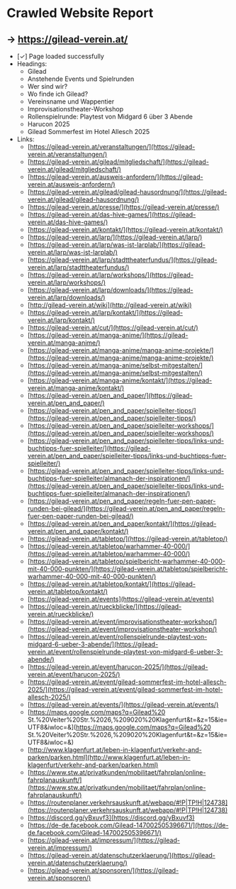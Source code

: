 # Crawled Website Report

## → https://gilead-verein.at/
- [✓] Page loaded successfully
- Headings:
  - Gilead
  - Anstehende Events und Spielrunden
  - Wer sind wir?
  - Wo finde ich Gilead?
  - Vereinsname und Wappentier
  - Improvisationstheater-Workshop
  - Rollenspielrunde: Playtest von Midgard 6 über 3 Abende
  - Harucon 2025
  - Gilead Sommerfest im Hotel Allesch 2025
- Links:
  - [https://gilead-verein.at/veranstaltungen/](https://gilead-verein.at/veranstaltungen/)
  - [https://gilead-verein.at/gilead/mitgliedschaft/](https://gilead-verein.at/gilead/mitgliedschaft/)
  - [https://gilead-verein.at/ausweis-anfordern/](https://gilead-verein.at/ausweis-anfordern/)
  - [https://gilead-verein.at/gilead/gilead-hausordnung/](https://gilead-verein.at/gilead/gilead-hausordnung/)
  - [https://gilead-verein.at/presse/](https://gilead-verein.at/presse/)
  - [https://gilead-verein.at/das-hive-games/](https://gilead-verein.at/das-hive-games/)
  - [https://gilead-verein.at/kontakt/](https://gilead-verein.at/kontakt/)
  - [https://gilead-verein.at/larp/](https://gilead-verein.at/larp/)
  - [https://gilead-verein.at/larp/was-ist-larplab/](https://gilead-verein.at/larp/was-ist-larplab/)
  - [https://gilead-verein.at/larp/stadttheaterfundus/](https://gilead-verein.at/larp/stadttheaterfundus/)
  - [https://gilead-verein.at/larp/workshops/](https://gilead-verein.at/larp/workshops/)
  - [https://gilead-verein.at/larp/downloads/](https://gilead-verein.at/larp/downloads/)
  - [http://gilead-verein.at/wiki](http://gilead-verein.at/wiki)
  - [https://gilead-verein.at/larp/kontakt/](https://gilead-verein.at/larp/kontakt/)
  - [https://gilead-verein.at/cut/](https://gilead-verein.at/cut/)
  - [https://gilead-verein.at/manga-anime/](https://gilead-verein.at/manga-anime/)
  - [https://gilead-verein.at/manga-anime/manga-anime-projekte/](https://gilead-verein.at/manga-anime/manga-anime-projekte/)
  - [https://gilead-verein.at/manga-anime/selbst-mitgestalten/](https://gilead-verein.at/manga-anime/selbst-mitgestalten/)
  - [https://gilead-verein.at/manga-anime/kontakt/](https://gilead-verein.at/manga-anime/kontakt/)
  - [https://gilead-verein.at/pen_and_paper/](https://gilead-verein.at/pen_and_paper/)
  - [https://gilead-verein.at/pen_and_paper/spielleiter-tipps/](https://gilead-verein.at/pen_and_paper/spielleiter-tipps/)
  - [https://gilead-verein.at/pen_and_paper/spielleiter-workshops/](https://gilead-verein.at/pen_and_paper/spielleiter-workshops/)
  - [https://gilead-verein.at/pen_and_paper/spielleiter-tipps/links-und-buchtipps-fuer-spielleiter/](https://gilead-verein.at/pen_and_paper/spielleiter-tipps/links-und-buchtipps-fuer-spielleiter/)
  - [https://gilead-verein.at/pen_and_paper/spielleiter-tipps/links-und-buchtipps-fuer-spielleiter/almanach-der-inspirationen/](https://gilead-verein.at/pen_and_paper/spielleiter-tipps/links-und-buchtipps-fuer-spielleiter/almanach-der-inspirationen/)
  - [https://gilead-verein.at/pen_and_paper/regeln-fuer-pen-paper-runden-bei-gilead/](https://gilead-verein.at/pen_and_paper/regeln-fuer-pen-paper-runden-bei-gilead/)
  - [https://gilead-verein.at/pen_and_paper/kontakt/](https://gilead-verein.at/pen_and_paper/kontakt/)
  - [https://gilead-verein.at/tabletop/](https://gilead-verein.at/tabletop/)
  - [https://gilead-verein.at/tabletop/warhammer-40-000/](https://gilead-verein.at/tabletop/warhammer-40-000/)
  - [https://gilead-verein.at/tabletop/spielbericht-warhammer-40-000-mit-40-000-punkten/](https://gilead-verein.at/tabletop/spielbericht-warhammer-40-000-mit-40-000-punkten/)
  - [https://gilead-verein.at/tabletop/kontakt/](https://gilead-verein.at/tabletop/kontakt/)
  - [https://gilead-verein.at/events](https://gilead-verein.at/events)
  - [https://gilead-verein.at/rueckblicke/](https://gilead-verein.at/rueckblicke/)
  - [https://gilead-verein.at/event/improvisationstheater-workshop/](https://gilead-verein.at/event/improvisationstheater-workshop/)
  - [https://gilead-verein.at/event/rollenspielrunde-playtest-von-midgard-6-ueber-3-abende/](https://gilead-verein.at/event/rollenspielrunde-playtest-von-midgard-6-ueber-3-abende/)
  - [https://gilead-verein.at/event/harucon-2025/](https://gilead-verein.at/event/harucon-2025/)
  - [https://gilead-verein.at/event/gilead-sommerfest-im-hotel-allesch-2025/](https://gilead-verein.at/event/gilead-sommerfest-im-hotel-allesch-2025/)
  - [https://gilead-verein.at/events/](https://gilead-verein.at/events/)
  - [https://maps.google.com/maps?q=Gilead%20 St.%20Veiter%20Str.%2026,%209020%20Klagenfurt&t=&z=15&ie=UTF8&iwloc=&](https://maps.google.com/maps?q=Gilead%20 St.%20Veiter%20Str.%2026,%209020%20Klagenfurt&t=&z=15&ie=UTF8&iwloc=&)
  - [http://www.klagenfurt.at/leben-in-klagenfurt/verkehr-and-parken/parken.html](http://www.klagenfurt.at/leben-in-klagenfurt/verkehr-and-parken/parken.html)
  - [https://www.stw.at/privatkunden/mobilitaet/fahrplan/online-fahrplanauskunft/](https://www.stw.at/privatkunden/mobilitaet/fahrplan/online-fahrplanauskunft/)
  - [https://routenplaner.verkehrsauskunft.at/webapp/#!P|TP!H|124738](https://routenplaner.verkehrsauskunft.at/webapp/#!P|TP!H|124738)
  - [https://discord.gg/yBxuvf3](https://discord.gg/yBxuvf3)
  - [https://de-de.facebook.com/Gilead-147002505396671/](https://de-de.facebook.com/Gilead-147002505396671/)
  - [https://gilead-verein.at/impressum/](https://gilead-verein.at/impressum/)
  - [https://gilead-verein.at/datenschutzerklaerung/](https://gilead-verein.at/datenschutzerklaerung/)
  - [https://gilead-verein.at/sponsoren/](https://gilead-verein.at/sponsoren/)

